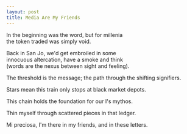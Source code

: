 ```yaml
---
layout: post
title: Media Are My Friends
---
```


In the beginning was the word, but for millenia  
the token traded was simply void.

Back in San Jo, we'd get embroiled in some  
innocuous altercation, have a smoke and think  
(words are the nexus between sight and feeling).

The threshold is the message; 
the path through the shifting signifiers. 

Stars mean this train only stops at black market depots. 

This chain holds the foundation for our I's mythos. 

Thin myself through scattered pieces in that ledger. 

Mi preciosa, I'm there in my friends, 
and in these letters. 


